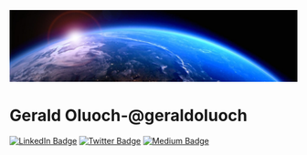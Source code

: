 [![Gerald's GitHub Banner](./assets/1625242100629.png)](https://geraldoluoch.com)

# Gerald Oluoch-@geraldoluoch 

[![LinkedIn Badge](https://img.shields.io/badge/LinkedIn-Profile-informational?style=flat&logo=linkedin&logoColor=white&color=1CA2F1)](https://linkedin.com/in/geraldoluoch/)
[![Twitter Badge](https://img.shields.io/badge/Twitter-Profile-informational?style=flat&logo=twitter&logoColor=white&color=1CA2F1)](https://twitter.com/geraldoluoch_)
[![Medium Badge](https://img.shields.io/badge/Medium-Profile-informational?style=flat&logo=medium&logoColor=white&color=1CA2F1)](https://geraldoluoch.medium.com/)




